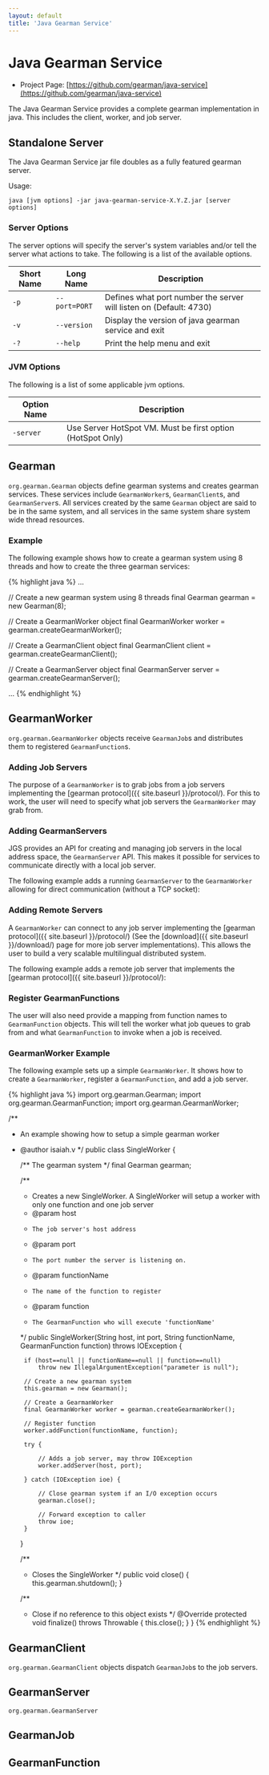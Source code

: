 ```yaml
---
layout: default
title: 'Java Gearman Service'
---
```


# Java Gearman Service

 * Project Page: [https://github.com/gearman/java-service](https://github.com/gearman/java-service)

The Java Gearman Service provides a complete gearman implementation in java. This includes the client, worker, and job server.

## Standalone Server

The Java Gearman Service jar file doubles as a fully featured gearman server.

Usage:

`java [jvm options] -jar java-gearman-service-X.Y.Z.jar [server options]`

### Server Options

The server options will specify the server's system variables and/or tell the server what actions to take. The following is a list of the available options.

| Short Name | Long Name     | Description                                                         |
| ---------- | ------------- | ------------------------------------------------------------------- |
| `-p`       | `--port=PORT` | Defines what port number the server will listen on (Default: 4730)  |
| `-v`       | `--version`   | Display the version of java gearman service and exit                |
| `-?`       | `--help`      | Print the help menu and exit                                        |

### JVM Options

The following is a list of some applicable jvm options.

| Option Name | Description                                                 |
| ----------- | ----------------------------------------------------------- |
| `-server`   | Use Server HotSpot VM. Must be first option (HotSpot Only)  |

## Gearman

`org.gearman.Gearman` objects define gearman systems and creates gearman
services. These services include `GearmanWorker`s, `GearmanClient`s,
and `GearmanServer`s. All services created by the same `Gearman` object
are said to be in the same system, and all services in the same system
share system wide thread resources.

### Example

The following example shows how to create a gearman system using 8 threads
and how to create the three gearman services:

{% highlight java %}
...

// Create a new gearman system using 8 threads
final Gearman gearman = new Gearman(8);

// Create a GearmanWorker object
final GearmanWorker worker = gearman.createGearmanWorker();

// Create a GearmanClient object
final GearmanClient client = gearman.createGearmanClient();

// Create a GearmanServer object
final GearmanServer server = gearman.createGearmanServer();

...
{% endhighlight %}

## GearmanWorker

`org.gearman.GearmanWorker` objects receive `GearmanJob`s and distributes them
to registered `GearmanFunction`s.

### Adding Job Servers

The purpose of a `GearmanWorker` is to grab jobs from a job servers implementing
the [gearman protocol]({{ site.baseurl }}/protocol/). For this to work, the user
will need to specify what job servers the `GearmanWorker` may grab from.

### Adding GearmanServers

JGS provides an API for creating and managing job servers in the local address
space, the `GearmanServer` API. This makes it possible for services to
communicate directly with a local job server.

The following example adds a running `GearmanServer` to the `GearmanWorker`
allowing for direct communication (without a TCP socket):

### Adding Remote Servers

A `GearmanWorker` can connect to any job server implementing the
[gearman protocol]({{ site.baseurl }}/protocol/) (See the
[download]({{ site.baseurl }}/download/) page for more job server
implementations).  This allows the user to build a very scalable
multilingual distributed system.

The following example adds a remote job server that implements the
[gearman protocol]({{ site.baseurl }}/protocol/):

### Register GearmanFunctions

The user will also need provide a mapping from function names to
`GearmanFunction` objects. This will tell the worker what job queues to grab
from and what `GearmanFunction` to invoke when a job is received.

### GearmanWorker Example

The following example sets up a simple `GearmanWorker`. It shows how to create
a `GearmanWorker`, register a `GearmanFunction`, and add a job server.

{% highlight java %}
import org.gearman.Gearman;
import org.gearman.GearmanFunction;
import org.gearman.GearmanWorker;

/**
 * An example showing how to setup a simple gearman worker
 * @author isaiah.v
 */
public class SingleWorker {

    /** The gearman system */
    final Gearman gearman;

    /**
     * Creates a new SingleWorker. A SingleWorker will setup a worker with only one function and one job server
     * @param host
     *     The job server's host address
     * @param port
     *     The port number the server is listening on.
     * @param functionName
     *     The name of the function to register
     * @param function
     *     The GearmanFunction who will execute 'functionName'
     */
    public SingleWorker(String host, int port, String functionName, GearmanFunction function) throws IOException {

        if (host==null || functionName==null || function==null)
            throw new IllegalArgumentException("parameter is null");

        // Create a new gearman system
        this.gearman = new Gearman();

        // Create a GearmanWorker
        final GearmanWorker worker = gearman.createGearmanWorker();

        // Register function
        worker.addFunction(functionName, function);

        try {

            // Adds a job server, may throw IOException
            worker.addServer(host, port);

        } catch (IOException ioe) {

            // Close gearman system if an I/O exception occurs
            gearman.close();

            // Forward exception to caller
            throw ioe;
        }

    }

    /**
     * Closes the SingleWorker
     */
    public void close() {
        this.gearman.shutdown();
    }

    /**
     * Close if no reference to this object exists
     */
    @Override
    protected void finalize() throws Throwable {
        this.close();
    }
}
{% endhighlight %}

## GearmanClient

`org.gearman.GearmanClient` objects dispatch `GearmanJob`s to the job servers.

## GearmanServer

`org.gearman.GearmanServer`

## GearmanJob

## GearmanFunction
